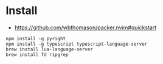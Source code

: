 # Install


- https://github.com/wbthomason/packer.nvim#quickstart

```shell
npm install -g pyright
npm install -g typescript typescript-language-server
brew install lua-language-server
brew install fd ripgrep
```

